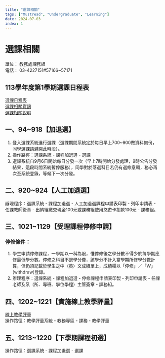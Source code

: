 ```yaml
---
title: "選課相關"
tags: ["Mustread", "Undergraduate", "Learning"]
date: 2024-07-03
index: 1
---
```

# 選課相關

單位： 教務處課務組  
電話： 03-4227151#57166~57171

## 113學年度第1學期選課日程表

[選課日程表](http://pdc.adm.ncu.edu.tw/Course/course/COUR_S.pdf)  
[選課相關資訊](http://in.ncu.edu.tw/ncu57170/post/crs_info.pdf)  
[選課相關說明](https://cis.ncu.edu.tw/Course/main/news/stdExplanation)

## 一、94~918【加退選】

1. 登入選課系統進行選課（選課期間系統定於每日早上700~900做資料備份，同學選課請避開此時段）。
2. 操作路徑：選課系統 - 課程加退選 - 選課
3. 選課系統自9月6日開始每日分發一次（早上7時開始分發處理，9時公告分發結果，這段時間系統暫停服務），同學對於落選科目若仍有選修意願，務必再次至系統登錄，等候下一次分發。

## 二、920~924【人工加退選】

辦理程序：選課系統 - 課程加退選 - 人工加退選課程申請表印製 - 列印申請表 - 任課教師簽章 - 出納組繳交現金100元或課務組使用悠遊卡扣款100元 - 課務組。

## 三、1021~1129【受理課程停修申請】

### 停修條件：

1. 學生申請停修課程，一學期以一科為限，惟停修後之學分數不得少於每學期應修最低學分數。停修之科目不退學分費，該學分不計入當學期所修學分數計算，但仍須記載於學生之中（英）文成績單上，成績欄以「停修」／「W」(withdraw)登錄。
2. 辦理程序：選課系統 - 課程加退選 - 停修課程申請表印製 - 列印申請表 - 任課老師及系（所、專班、學位學程）主管簽章 - 課務組。

## 四、1202~1221【實施線上教學評量】

[線上教學評量](https://cis.ncu.edu.tw/iNCU/academic/course/courseEvaluate)    
操作路徑：教學評量系統 - 教務專區 - 課務 - 教學評量

## 五、1213~1220【下學期課程初選】

操作路徑：選課系統 - 課程加退選 - 選課
